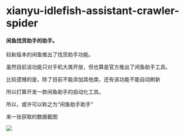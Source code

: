 # xianyu-idlefish-assistant-crawler-spider

#### 闲鱼找货助手的助手。

较新版本的闲鱼推出了找货助手功能。



虽然目前该功能只对手机大类开放，但也算是官方推出了闲鱼助手工具。

比较遗憾的是，除了目前不能添加其他类，还有该功能不能自动刷新

所以打算开发一款闲鱼助手的自动化工具。

所以，或许可以称之为“闲鱼助手助手”


来一张获取的数据截图

![](demo/demo01.png)

